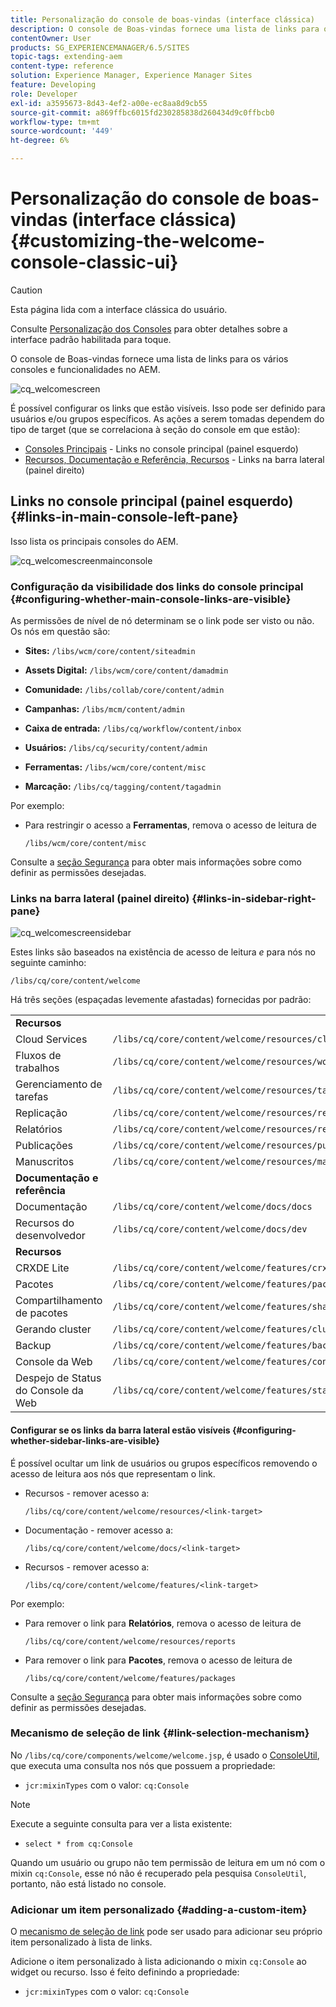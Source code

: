 ```yaml
---
title: Personalização do console de boas-vindas (interface clássica)
description: O console de Boas-vindas fornece uma lista de links para os vários consoles e funcionalidades no AEM
contentOwner: User
products: SG_EXPERIENCEMANAGER/6.5/SITES
topic-tags: extending-aem
content-type: reference
solution: Experience Manager, Experience Manager Sites
feature: Developing
role: Developer
exl-id: a3595673-8d43-4ef2-a00e-ec8aa8d9cb55
source-git-commit: a869ffbc6015fd230285838d260434d9c0ffbcb0
workflow-type: tm+mt
source-wordcount: '449'
ht-degree: 6%

---
```


# Personalização do console de boas-vindas (interface clássica){#customizing-the-welcome-console-classic-ui}

>[!CAUTION]
>
>Esta página lida com a interface clássica do usuário.
>
>Consulte [Personalização dos Consoles](/help/sites-developing/customizing-consoles-touch.md) para obter detalhes sobre a interface padrão habilitada para toque.

O console de Boas-vindas fornece uma lista de links para os vários consoles e funcionalidades no AEM.

![cq_welcomescreen](assets/cq_welcomescreen.png)

É possível configurar os links que estão visíveis. Isso pode ser definido para usuários e/ou grupos específicos. As ações a serem tomadas dependem do tipo de target (que se correlaciona à seção do console em que estão):

* [Consoles Principais](#links-in-main-console-left-pane) - Links no console principal (painel esquerdo)
* [Recursos, Documentação e Referência, Recursos](#links-in-sidebar-right-pane) - Links na barra lateral (painel direito)

## Links no console principal (painel esquerdo) {#links-in-main-console-left-pane}

Isso lista os principais consoles do AEM.

![cq_welcomescreenmainconsole](assets/cq_welcomescreenmainconsole.png)

### Configuração da visibilidade dos links do console principal {#configuring-whether-main-console-links-are-visible}

As permissões de nível de nó determinam se o link pode ser visto ou não. Os nós em questão são:

* **Sites:** `/libs/wcm/core/content/siteadmin`

* **Assets Digital:** `/libs/wcm/core/content/damadmin`

* **Comunidade:** `/libs/collab/core/content/admin`

* **Campanhas:** `/libs/mcm/content/admin`

* **Caixa de entrada:** `/libs/cq/workflow/content/inbox`

* **Usuários:** `/libs/cq/security/content/admin`

* **Ferramentas:** `/libs/wcm/core/content/misc`

* **Marcação:** `/libs/cq/tagging/content/tagadmin`

Por exemplo:

* Para restringir o acesso a **Ferramentas**, remova o acesso de leitura de

  `/libs/wcm/core/content/misc`

Consulte a [seção Segurança](/help/sites-administering/security.md) para obter mais informações sobre como definir as permissões desejadas.

### Links na barra lateral (painel direito) {#links-in-sidebar-right-pane}

![cq_welcomescreensidebar](assets/cq_welcomescreensidebar.png)

Estes links são baseados na existência de acesso de leitura *e* para nós no seguinte caminho:

`/libs/cq/core/content/welcome`

Há três seções (espaçadas levemente afastadas) fornecidas por padrão:

<table>
 <tbody>
  <tr>
   <td><strong>Recursos</strong></td>
   <td> </td>
  </tr>
  <tr>
   <td> Cloud Services</td>
   <td><code>/libs/cq/core/content/welcome/resources/cloudservices</code></td>
  </tr>
  <tr>
   <td> Fluxos de trabalhos</td>
   <td><code>/libs/cq/core/content/welcome/resources/workflows</code></td>
  </tr>
  <tr>
   <td> Gerenciamento de tarefas</td>
   <td><code>/libs/cq/core/content/welcome/resources/taskmanager</code></td>
  </tr>
  <tr>
   <td> Replicação</td>
   <td><code>/libs/cq/core/content/welcome/resources/replication</code></td>
  </tr>
  <tr>
   <td> Relatórios</td>
   <td><code>/libs/cq/core/content/welcome/resources/reports</code></td>
  </tr>
  <tr>
   <td> Publicações</td>
   <td><code>/libs/cq/core/content/welcome/resources/publishingadmin</code></td>
  </tr>
  <tr>
   <td> Manuscritos</td>
   <td><code>/libs/cq/core/content/welcome/resources/manuscriptsadmin</code></td>
  </tr>
  <tr>
   <td><strong>Documentação e referência</strong></td>
   <td> </td>
  </tr>
  <tr>
   <td> Documentação</td>
   <td><code>/libs/cq/core/content/welcome/docs/docs</code></td>
  </tr>
  <tr>
   <td> Recursos do desenvolvedor</td>
   <td><code>/libs/cq/core/content/welcome/docs/dev</code></td>
  </tr>
  <tr>
   <td><strong>Recursos</strong></td>
   <td> </td>
  </tr>
  <tr>
   <td> CRXDE Lite</td>
   <td><code>/libs/cq/core/content/welcome/features/crxde</code></td>
  </tr>
  <tr>
   <td> Pacotes</td>
   <td><code>/libs/cq/core/content/welcome/features/packages</code></td>
  </tr>
  <tr>
   <td> Compartilhamento de pacotes</td>
   <td><code>/libs/cq/core/content/welcome/features/share</code></td>
  </tr>
  <tr>
   <td> Gerando cluster</td>
   <td><code>/libs/cq/core/content/welcome/features/cluster</code></td>
  </tr>
  <tr>
   <td> Backup</td>
   <td><code>/libs/cq/core/content/welcome/features/backup</code></td>
  </tr>
  <tr>
   <td> Console da Web<br /> </td>
   <td><code>/libs/cq/core/content/welcome/features/config</code></td>
  </tr>
  <tr>
   <td> Despejo de Status do Console da Web<br /> </td>
   <td><code>/libs/cq/core/content/welcome/features/statusdump</code></td>
  </tr>
 </tbody>
</table>

#### Configurar se os links da barra lateral estão visíveis {#configuring-whether-sidebar-links-are-visible}

É possível ocultar um link de usuários ou grupos específicos removendo o acesso de leitura aos nós que representam o link.

* Recursos - remover acesso a:

  `/libs/cq/core/content/welcome/resources/<link-target>`

* Documentação - remover acesso a:

  `/libs/cq/core/content/welcome/docs/<link-target>`

* Recursos - remover acesso a:

  `/libs/cq/core/content/welcome/features/<link-target>`

Por exemplo:

* Para remover o link para **Relatórios**, remova o acesso de leitura de

  `/libs/cq/core/content/welcome/resources/reports`

* Para remover o link para **Pacotes**, remova o acesso de leitura de

  `/libs/cq/core/content/welcome/features/packages`

Consulte a [seção Segurança](/help/sites-administering/security.md) para obter mais informações sobre como definir as permissões desejadas.

### Mecanismo de seleção de link {#link-selection-mechanism}

No `/libs/cq/core/components/welcome/welcome.jsp`, é usado o [ConsoleUtil](https://developer.adobe.com/experience-manager/reference-materials/6-5-lts/javadoc/com/day/cq/commons/ConsoleUtil.html), que executa uma consulta nos nós que possuem a propriedade:

* `jcr:mixinTypes` com o valor: `cq:Console`

>[!NOTE]
>
>Execute a seguinte consulta para ver a lista existente:
>
>* `select * from cq:Console`
>

Quando um usuário ou grupo não tem permissão de leitura em um nó com o mixin `cq:Console`, esse nó não é recuperado pela pesquisa `ConsoleUtil`, portanto, não está listado no console.

### Adicionar um item personalizado {#adding-a-custom-item}

O [mecanismo de seleção de link](#link-selection-mechanism) pode ser usado para adicionar seu próprio item personalizado à lista de links.

Adicione o item personalizado à lista adicionando o mixin `cq:Console` ao widget ou recurso. Isso é feito definindo a propriedade:

* `jcr:mixinTypes` com o valor: `cq:Console`
